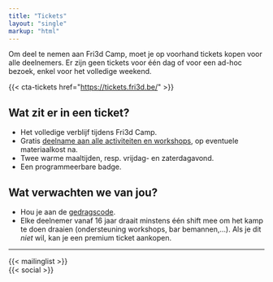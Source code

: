 ```yaml
---
title: "Tickets"
layout: "single"
markup: "html"
---
```


<div class="block--centered">
<p>
Om deel te nemen aan Fri3d Camp, moet je op voorhand tickets kopen voor alle deelnemers. Er zijn geen tickets voor één dag of voor een ad-hoc bezoek, enkel voor het volledige weekend.
</p>
</div>

{{< cta-tickets href="https://tickets.fri3d.be/" >}}

<div class="block--centered">
<h2>Wat zit er in een ticket?</h2>
<ul>
	<li>Het volledige verblijf tijdens Fri3d Camp.</li>
	<li>Gratis <a href="/deelnemen/">deelname aan alle activiteiten en workshops</a>, op eventuele materiaalkost na.</li>
	<li>Twee warme maaltijden, resp. vrijdag- en zaterdagavond.</li>
	<li>Een programmeerbare badge.</li>
</ul>
<h2>Wat verwachten we van jou?</h2>
<ul>
	<li>Hou je aan de <a href="/deelnemen/excellent">gedragscode</a>.</li>
	<li>Elke deelnemer vanaf 16 jaar draait minstens één shift mee om het kamp te doen draaien (ondersteuning workshops, bar bemannen,...). Als je dit <em>niet</em> wil, kan je een premium ticket aankopen.</li>
</ul>

<!-- TODOTICKETS
<h2>Ticketprijzen</h2>
	<table class="centerme">
		<tr><td>ticket 0-3 jaar</td><td>€ 14.00</td></tr>
		<tr><td>ticket 3-6 jaar</td><td>€ 25.00</td></tr>
		<tr><td>ticket 6-12 jaar</td><td>€ 44.00</td></tr>
		<tr><td>ticket 12-24 jaar</td><td>€ 91.00</td></tr>
		<tr><td>ticket +24 jaar</td><td>€ 166.00</td></tr>
		<tr><td>ticket +24 jaar premium</td><td>€ 204.00</td></tr>
		<tr><td>ticket zakelijk</td><td>€ 408.00</td></tr>
		<tr><td>camperplaats</td><td>€ 28.00</td></tr>
		<tr><td>bed in gedeelde slaapkamer<sup>*</sup></td><td>€ 30.00</td></tr>
		<tr><td>volledige slaapkamer<sup>*</sup></td><td>€ 160.00</td></tr>
	</table>
</div>

<div class="block--centered" >
	<p>
	* Dit is de totaalprijs voor het volledige verblijf tijdens Fri3d Camp. Het aantal plaatsen per slaapkamer varieert, maar is meestal 6 à 8 plaatsen.
	</p>
</div>
-->

<hr class="gridrule" />
<div class="block--centered">
{{< mailinglist >}}
</div>
<div class="block--centered">
{{< social >}}
</div>
